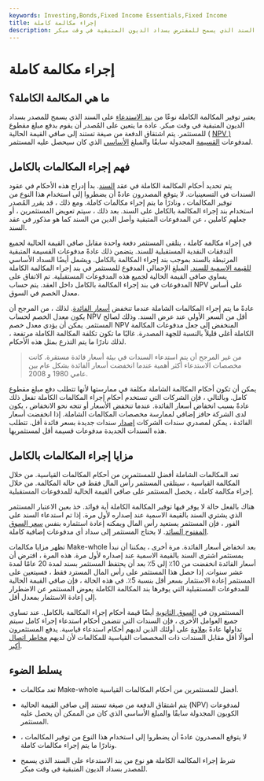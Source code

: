 ```yaml
---
keywords: Investing,Bonds,Fixed Income Essentials,Fixed Income
title: إجراء مكالمة كاملة
description: يعتبر توفير المكالمة الكاملة نوعًا من بند الاستدعاء على السند الذي يسمح للمقترض بسداد الديون المتبقية في وقت مبكر.
---
```


# إجراء مكالمة كاملة
## ما هي المكالمة الكاملة؟

يعتبر توفير المكالمة الكاملة نوعًا من [بند الاستدعاء](/callprovision) على السند الذي يسمح للمصدر بسداد الديون المتبقية في وقت مبكر. عادة ما يتعين على المُصدر أن يقوم بدفع مبلغ مقطوع للمستثمر. يتم اشتقاق الدفعة من صيغة تستند إلى صافي القيمة الحالية ( [NPV )](/npv) لمدفوعات [القسيمة](/coupon) المجدولة سابقًا والمبلغ [الأساسي](/principal) الذي كان سيحصل عليه المستثمر.

## فهم إجراء المكالمات بالكامل

يتم تحديد أحكام المكالمة الكاملة في عقد [السند](/indenture). بدأ إدراج هذه الأحكام في عقود السندات في التسعينيات. لا يتوقع المصدرون عادةً أن يضطروا إلى استخدام هذا النوع من توفير المكالمات ، ونادرًا ما يتم إجراء مكالمات كاملة. ومع ذلك ، قد يقرر المُصدر استخدام بند إجراء المكالمة بالكامل على السند. بعد ذلك ، سيتم تعويض المستثمرين ، أو جعلهم كاملين ، عن المدفوعات المتبقية وأصل الدين من السند كما هو مذكور في عقد السند.

في إجراء مكالمة كاملة ، يتلقى المستثمر دفعة واحدة مقابل صافي القيمة الحالية لجميع التدفقات النقدية المستقبلية للسند. يتضمن ذلك عادةً مدفوعات القسيمة المتبقية المرتبطة بالسند بموجب بند إجراء المكالمة بالكامل. ويشمل أيضًا السداد الأساسي [للقيمة الاسمية للسند.](/parvalue) المبلغ الإجمالي المدفوع للمستثمر في بند إجراء المكالمة الكاملة يساوي صافي القيمة الحالية لجميع هذه المدفوعات المستقبلية. تم الاتفاق على المدفوعات في بند إجراء المكالمة بالكامل داخل العقد. يتم حساب NPV على أساس معدل الخصم في السوق.

عادةً ما يتم إجراء المكالمات الشاملة عندما تنخفض [أسعار الفائدة](/interestrate). لذلك ، من المرجح أن يكون معدل الخصم لحساب NPV أقل من السعر الأولي عند عرض السند. وذلك لصالح المستثمر. يمكن أن يؤدي معدل خصم NPV المنخفض إلى جعل مدفوعات المكالمة الكاملة أغلى قليلاً بالنسبة للجهة المصدرة. غالبًا ما تكون تكلفة المكالمة الكاملة مرتفعة ، لذلك نادرًا ما يتم التذرع بمثل هذه الأحكام.

> من غير المرجح أن يتم استدعاء السندات في بيئة أسعار فائدة مستقرة. كانت مخصصات الاستدعاء أكثر أهمية عندما انخفضت أسعار الفائدة بشكل عام بين عامي 1980 و 2008.

>

يمكن أن تكون أحكام المكالمة الشاملة مكلفة في ممارستها لأنها تتطلب دفع مبلغ مقطوع كامل. وبالتالي ، فإن الشركات التي تستخدم أحكام إجراء المكالمات الكاملة تفعل ذلك عادةً بسبب انخفاض أسعار الفائدة. عندما تنخفض الأسعار أو تتجه نحو الانخفاض ، يكون لدى الشركة حافز إضافي لممارسة مخصصات المكالمات الشاملة. إذا انخفضت أسعار الفائدة ، يمكن لمصدري سندات الشركات [إصدار](/issue) سندات جديدة بسعر فائدة أقل. تتطلب هذه السندات الجديدة مدفوعات قسيمة أقل لمستثمريها.

## مزايا إجراء المكالمات بالكامل

تعد المكالمات الشاملة أفضل للمستثمرين من أحكام المكالمات القياسية. من خلال المكالمة القياسية ، سيتلقى المستثمر رأس المال فقط في حالة المكالمة. من خلال إجراء مكالمة كاملة ، يحصل المستثمر على صافي القيمة الحالية للمدفوعات المستقبلية.

هناك بالفعل حالة لا يوفر فيها توفير المكالمة الكاملة أية فوائد. خذ بعين الاعتبار المستثمر الذي يشتري السند بالقيمة الاسمية عند إصداره لأول مرة. إذا تم استدعاء السند على الفور ، فإن المستثمر يستعيد رأس المال ويمكنه إعادة استثماره بنفس [سعر السوق المفتوح السائد](/open-market-rate). لا يحتاج المستثمر إلى سداد أي مدفوعات إضافية كاملة.

تظهر مزايا مكالمات Make-whole بعد انخفاض أسعار الفائدة. مرة أخرى ، يمكننا أن نبدأ بمستثمر اشترى السند بالقيمة الاسمية عند إصداره لأول مرة. هذه المرة ، افترض أن أسعار الفائدة انخفضت من 10٪ إلى 5٪ بعد أن يحتفظ المستثمر بسند لمدة 20 عامًا لمدة عشر سنوات. إذا حصل هذا المستثمر على رأس المال المسترد فقط ، فسيتعين على المستثمر إعادة الاستثمار بسعر أقل بنسبة 5٪. في هذه الحالة ، فإن صافي القيمة الحالية للمدفوعات المستقبلية التي يوفرها بند المكالمة الكاملة يعوض المستثمر عن الاضطرار إلى إعادة الاستثمار بمعدل أقل.

المستثمرون في [السوق الثانوية](/secondarymarket) أيضًا قيمة أحكام إجراء المكالمة بالكامل. عند تساوي جميع العوامل الأخرى ، فإن السندات التي تتضمن أحكام استدعاء إجراء كامل سيتم تداولها عادةً [بعلاوة](/at-a-premium) على أولئك الذين لديهم أحكام استدعاء قياسية. يدفع المستثمرون أموالًا أقل مقابل السندات ذات المخصصات القياسية للمكالمات لأن لديهم [مخاطر اتصال أكبر](/callrisk).

## يسلط الضوء

- تعد مكالمات Make-whole أفضل للمستثمرين من أحكام المكالمات القياسية.

- يتم اشتقاق الدفعة من صيغة تستند إلى صافي القيمة الحالية (NPV) لمدفوعات الكوبون المجدولة سابقًا والمبلغ الأساسي الذي كان من الممكن أن يحصل عليه المستثمر.

- لا يتوقع المصدرون عادةً أن يضطروا إلى استخدام هذا النوع من توفير المكالمات ، ونادرًا ما يتم إجراء مكالمات كاملة.

- شرط إجراء المكالمة الكاملة هو نوع من بند الاستدعاء على السند الذي يسمح للمصدر بسداد الديون المتبقية في وقت مبكر.

